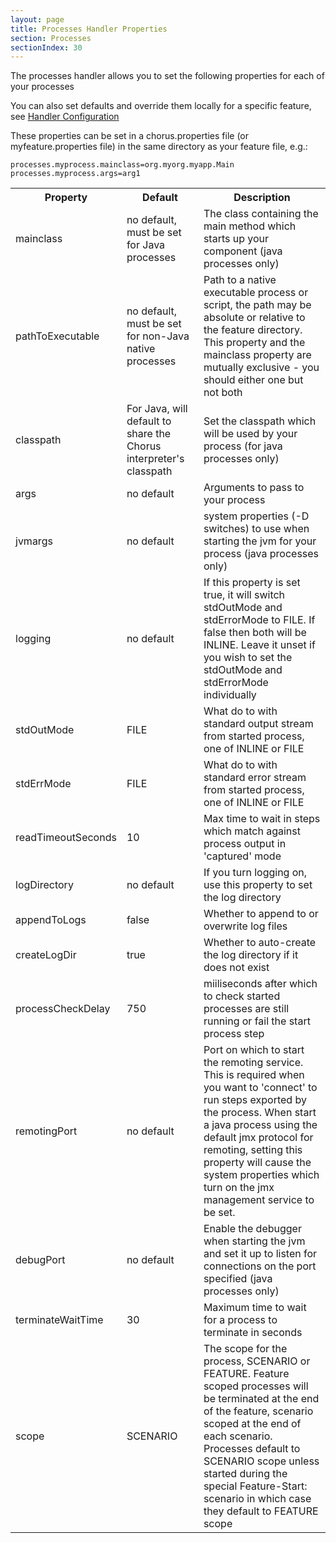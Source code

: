 ```yaml
---
layout: page
title: Processes Handler Properties
section: Processes
sectionIndex: 30
---
```


The processes handler allows you to set the following properties for each of your processes

You can also set defaults and override them locally for a specific feature, see [Handler Configuration](/pages/Handlers/HandlerConfiguration)

These properties can be set in a chorus.properties file (or myfeature.properties file) in the same directory as your feature file, e.g.:

	processes.myprocess.mainclass=org.myorg.myapp.Main
    processes.myprocess.args=arg1

<table>
<tr>
	<th>Property</th><th>Default</th><th>Description</th>
</tr>
<tr>
	<td>mainclass</td>
	<td>no default, must be set for Java processes</td>
	<td>The class containing the main method which starts up your component (java processes only)</td>
</tr>
<tr>
	<td>pathToExecutable</td>
    <td>no default, must be set for non-Java native processes</td>
	<td>Path to a native executable process or script, the path may be absolute or relative to the feature directory. This property and the mainclass property are mutually exclusive - you should either one but not both</td>
</tr>
<tr>
	<td>classpath</td>
	<td>For Java, will default to share the Chorus interpreter's classpath</td>
	<td>Set the classpath which will be used by your process (for java processes only)</td>
</tr>
<tr>
	<td>args</td>
	<td>no default</td>
	<td>Arguments to pass to your process</td>
</tr>
<tr>
	<td>jvmargs</td>
	<td>no default</td>
	<td>system properties (-D switches) to use when starting the jvm for your process (java processes only)</td>
</tr>
<tr>
	<td>logging</td>
	<td>no default</td>
	<td>If this property is set true, it will switch stdOutMode and stdErrorMode to FILE. If false then both will be INLINE. Leave it unset if you wish to set the stdOutMode and stdErrorMode individually</td>
</tr>
<tr>
	<td>stdOutMode</td>
	<td>FILE</td>
	<td>What do to with standard output stream from started process, one of INLINE or FILE</td>
</tr>
<tr>
	<td>stdErrMode</td>
	<td>FILE</td>
	<td>What do to with standard error stream from started process, one of INLINE or FILE</td>
</tr>
<tr>
	<td>readTimeoutSeconds</td>
	<td>10</td>
	<td>Max time to wait in steps which match against process output in 'captured' mode</td>
</tr>
<tr>
	<td>logDirectory</td>
	<td>no default</td>
	<td>If you turn logging on, use this property to set the log directory</td>
</tr>
<tr>
	<td>appendToLogs</td>
	<td>false</td>
	<td>Whether to append to or overwrite log files</td>
</tr>
<tr>
	<td>createLogDir</td>
	<td>true</td>
	<td>Whether to auto-create the log directory if it does not exist</td>
</tr>
<tr>
	<td>processCheckDelay</td>
	<td>750</td>
	<td>miiliseconds after which to check started processes are still running or fail the start process step</td>
</tr>
<tr>
	<td>remotingPort</td>
	<td>no default</td>
	<td>Port on which to start the remoting service. This is required when you want to 'connect' to run steps exported by the process. When start a java process using the default jmx protocol for remoting, setting this property will cause the system properties which turn on the jmx management service to be set.</td>
</tr>
<tr>
	<td>debugPort</td>
	<td>no default</td>
	<td>Enable the debugger when starting the jvm and set it up to listen for connections on the port specified (java processes only)</td>
</tr>
<tr>
	<td>terminateWaitTime</td>
	<td>30</td>
	<td>Maximum time to wait for a process to terminate in seconds</td>
</tr>
<tr>
	<td>scope</td>
	<td>SCENARIO</td>
	<td>The scope for the process, SCENARIO or FEATURE. Feature scoped processes will be terminated at the end of the feature, scenario scoped at the end of each scenario. Processes default to SCENARIO scope unless started during the special Feature-Start: scenario in which case they default to FEATURE scope</td>
</tr>

</table>
